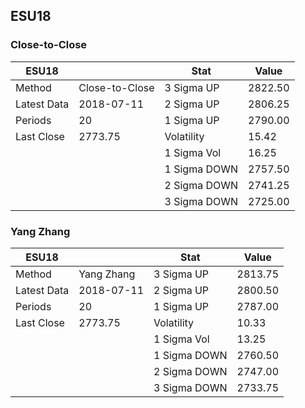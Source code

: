 ## ESU18
		
### Close-to-Close

| ESU18       |                | Stat          | Value    |
| ----------- | -------------- | ------------- | -------- |
| Method      | Close-to-Close |  3 Sigma UP   |  2822.50 |
| Latest Data | 2018-07-11     |  2 Sigma UP   |  2806.25 |
| Periods     | 20             |  1 Sigma UP   |  2790.00 |
| Last Close  | 2773.75        |  Volatility   |   15.42  |
|             |                |  1 Sigma Vol  |   16.25  |
|             |                | 1 Sigma DOWN  |  2757.50 |
|             |                | 2 Sigma DOWN  |  2741.25 |
|             |                | 3 Sigma DOWN  |  2725.00 |

		
### Yang Zhang

| ESU18       |                | Stat          | Value    |
| ----------- | -------------- | ------------- | -------- |
| Method      | Yang Zhang     |  3 Sigma UP   |  2813.75 |
| Latest Data | 2018-07-11     |  2 Sigma UP   |  2800.50 |
| Periods     | 20             |  1 Sigma UP   |  2787.00 |
| Last Close  | 2773.75        |  Volatility   |   10.33  |
|             |                |  1 Sigma Vol  |   13.25  |
|             |                | 1 Sigma DOWN  |  2760.50 |
|             |                | 2 Sigma DOWN  |  2747.00 |
|             |                | 3 Sigma DOWN  |  2733.75 |

	